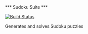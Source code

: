 *** Sudoku Suite ***

[![Build Status](https://travis-ci.org/corrodedHash/sudoku-suite.svg?branch=master)](https://travis-ci.org/corrodedHash/sudoku-suite)

Generates and solves Sudoku puzzles
